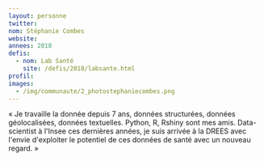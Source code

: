 ```yaml
---
layout: personne
twitter: 
nom: Stéphanie Combes
website:
annees: 2018
defis: 
  - nom: Lab Santé
    site: /defis/2018/labsante.html
profil: 
images:
  - /img/communaute/2_photostephaniecombes.png
---
```


« Je travaille la donnée depuis 7 ans, données structurées, données
géolocalisées, données textuelles. Python, R, Rshiny sont mes amis.
Data-scientist à l'Insee ces dernières années, je suis arrivée à la
DREES avec l'envie d'exploiter le potentiel de ces données de santé
avec un nouveau regard. »
